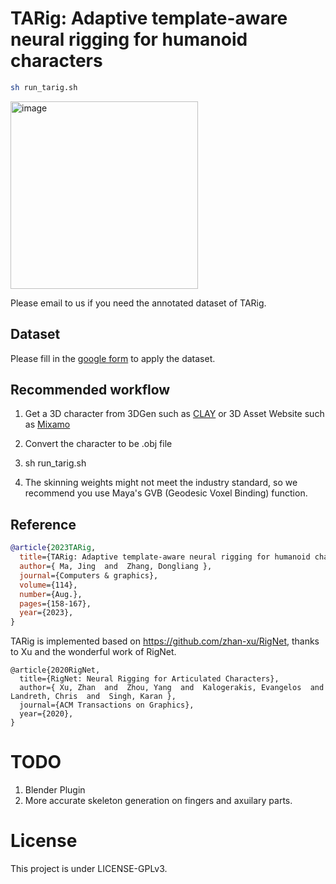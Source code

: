 # TARig: Adaptive template-aware neural rigging for humanoid characters

```bash
sh run_tarig.sh
```
<img src="img/predicted.PNG" alt="image" width="300"/>

Please email to us if you need the annotated dataset of TARig.
## Dataset
Please fill in the [google form](https://docs.google.com/forms/d/e/1FAIpQLSdXnHb0H8gfwW_9iahtbjXzg936r-3pwqxNWgNDFdC82iGhOA/viewform?usp=sharing&ouid=101682146635865440362) to apply the dataset.
## Recommended workflow
1. Get a 3D character from 3DGen such as [CLAY](https://github.com/CLAY-3D/OpenCLAY) or 3D Asset Website such as [Mixamo](https://www.mixamo.com/)

2. Convert the character to be .obj file
3. sh run_tarig.sh
4. The skinning weights might not meet the industry standard, so we recommend you use Maya's GVB (Geodesic Voxel Binding) function.

## Reference
```bibtex
@article{2023TARig,
  title={TARig: Adaptive template-aware neural rigging for humanoid characters},
  author={ Ma, Jing  and  Zhang, Dongliang },
  journal={Computers & graphics},
  volume={114},
  number={Aug.},
  pages={158-167},
  year={2023},
}
```


TARig is implemented based on https://github.com/zhan-xu/RigNet, thanks to Xu and the wonderful work of RigNet.
```
@article{2020RigNet,
  title={RigNet: Neural Rigging for Articulated Characters},
  author={ Xu, Zhan  and  Zhou, Yang  and  Kalogerakis, Evangelos  and  Landreth, Chris  and  Singh, Karan },
  journal={ACM Transactions on Graphics},
  year={2020},
}
```

# TODO
1. Blender Plugin
2. More accurate skeleton generation on fingers and axuilary parts.


# License
This project is under LICENSE-GPLv3.
